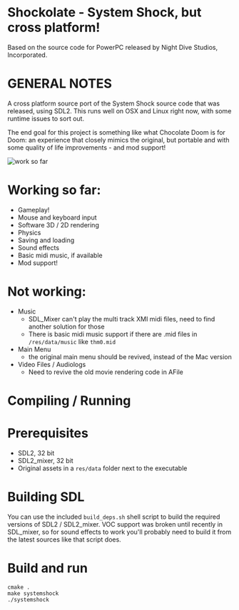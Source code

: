 Shockolate - System Shock, but cross platform!
============================
Based on the source code for PowerPC released by Night Dive Studios, Incorporated.

GENERAL NOTES
=============

A cross platform source port of the System Shock source code that was released, using SDL2. This runs well on OSX and Linux right now, with some runtime issues to sort out.

The end goal for this project is something like what Chocolate Doom is for Doom: an experience that closely mimics the original, but portable and with some quality of life improvements - and mod support!

![work so far](https://i.imgur.com/kbVWQj4.gif)

# Working so far:
- Gameplay!
- Mouse and keyboard input
- Software 3D / 2D rendering
- Physics
- Saving and loading
- Sound effects
- Basic midi music, if available
- Mod support!

# Not working:
- Music
  - SDL_Mixer can't play the multi track XMI midi files, need to find another solution for those
  - There is basic midi music support if there are .mid files in `/res/data/music` like `thm0.mid`
- Main Menu
  - the original main menu should be revived, instead of the Mac version
- Video Files / Audiologs
  - Need to revive the old movie rendering code in AFile

Compiling / Running
============

# Prerequisites
  - SDL2, 32 bit
  - SDL2_mixer, 32 bit
  - Original assets in a `res/data` folder next to the executable
  
# Building SDL
You can use the included `build_deps.sh` shell script to build the required versions of SDL2 / SDL2_mixer. VOC support was broken until recently in SDL_mixer, so for sound effects to work you'll probably need to build it from the latest sources like that script does.

# Build and run
```
cmake .
make systemshock
./systemshock
```
